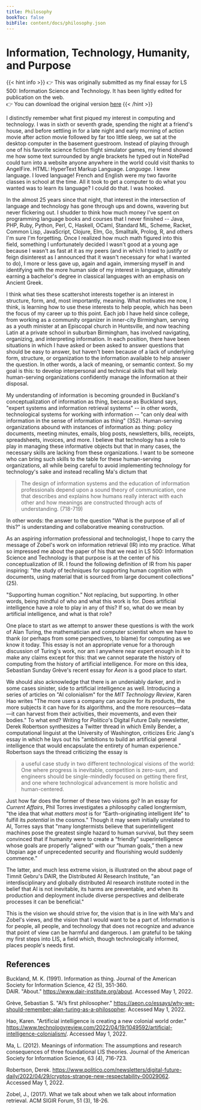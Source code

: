 ```yaml
---
title: Philosophy
bookToc: false
bibFile: content/docs/philosophy.json
---
```


# Information, Technology, Humanity, and Purpose

{{< hint info >}}
&#x1F449; This was originally submitted as my final essay for LS 500: Information Science and Technology. It has been lightly edited for publication on the web.  
&#x1F449; You can download the original version [here](../ls500final.pdf)
{{< /hint >}}

I distinctly remember what first piqued my interest in computing and technology. I was in sixth or seventh grade, spending the night at a friend's house, and before settling in for a late night and early morning of action movie after action movie followed by far too little sleep, we sat at the desktop computer in the basement guestroom. Instead of playing through one of his favorite science fiction flight simulator games, my friend showed me how some text surrounded by angle brackets he typed out in NotePad could turn into a website anyone anywhere in the world could visit thanks to AngelFire. HTML: HyperText Markup Language. _Language._ I knew language. I loved language! French and English were my two favorite classes in school at the time. All it took to get a computer to do what you wanted was to learn its language? I could do that. I was hooked.

In the almost 25 years since that night, that interest in the intersection of language and technology has gone through ups and downs, wavering but never flickering out. I shudder to think how much money I've spent on programming language books and courses that I never finished -- Java, PHP, Ruby, Python, Perl, C, Haskell, OCaml, Standard ML, Scheme, Racket, Common Lisp, JavaScript, Clojure, Elm, Go, Smalltalk, Prolog, R, and others I'm sure I'm forgetting. Once I realized how much math figured into this field, something I unfortunately decided I wasn't good at a young age because I wasn't as fast at it as my peers (and in which I tried to justify or feign disinterest as I announced that it wasn't necessary for what I wanted to do), I more or less gave up, again and again, immersing myself in and identifying with the more human side of my interest in language, ultimately earning a bachelor's degree in classical languages with an emphasis on Ancient Greek.

I think what ties these scattershot interests together is an interest in structure, form, and, most importantly, meaning. What motivates me now, I think, is learning how to use these interests to help people, which has been the focus of my career up to this point. Each job I have held since college, from working as a community organizer in inner-city Birmingham, serving as a youth minister at an Episcopal church in Huntsville, and now teaching Latin at a private school in suburban Birmingham, has involved navigating, organizing, and interpreting information. In each position, there have been situations in which I have asked or been asked to answer questions that should be easy to answer, but haven't been because of a lack of underlying form, structure, or organization to the information available to help answer the question. In other words, a lack of meaning, or semantic context. So my goal is this: to develop interpersonal and technical skills that will help human-serving organizations confidently manage the information at their disposal.

My understanding of information is becoming grounded in Buckland's conceptualization of information as thing, because as Buckland says, "expert systems and information retrieval systems" -- in other words, technological systems for working with information -- "can only deal with information in the sense of information as thing" (352). Human-serving organizations abound with instances of information as thing: policy documents, meeting minutes, emails, blog posts, newsletters, bills, receipts, spreadsheets, invoices, and more. I believe that technology has a role to play in managing these informative objects but that in many cases, the necessary skills are lacking from these organizations. I want to be someone who can bring such skills to the table for these human-serving organizations, all while being careful to avoid implementing technology for technology's sake and instead recalling Ma's dictum that

> The design of information systems and the education of information professionals depend upon a sound theory of communication, one that describes and explains how humans really interact with each other and how meanings are constructed through acts of understanding. (718-719)

In other words: the answer to the question "What is the purpose of all of this?" is understanding and collaborative meaning construction.

As an aspiring information professional and technologist, I hope to carry the message of Zobel's work on information retrieval (IR) into my practice. What so impressed me about the paper of his that we read in LS 500: Information Science and Technology is that purpose is at the center of his conceptualization of IR. I found the following definition of IR from his paper inspiring: "the study of techniques for supporting human cognition with documents, using material that is sourced from large document collections" (25).

"Supporting human cognition." Not replacing, but supporting. In other words, being mindful of who and what this work is for. Does artificial intelligence have a role to play in any of this? If so, what do we mean by artificial intelligence, and what is that role?

One place to start as we attempt to answer these questions is with the work of Alan Turing, the mathematician and computer scientist whom we have to thank (or perhaps from some perspectives, to blame) for computing as we know it today. This essay is not an appropriate venue for a thorough discussion of Turing's work, nor am I anywhere near expert enough in it to make any claims except for this: that we cannot separate the history of computing from the history of artificial intelligence. For more on this idea, Sebastian Sunday Grève's recent essay for _Aeon_ is a good place to start.

We should also acknowledge that there is an undeniably darker, and in some cases sinister, side to artificial intelligence as well. Introducing a series of articles on "AI colonialism" for the _MIT Technology Review_, Karen Hao writes "The more users a company can acquire for its products, the more subjects it can have for its algorithms, and the more resources—data—it can harvest from their activities, their movements, and even their bodies." To what end? Writing for _Politico_'s Digital Future Daily newsletter, Derek Robertson synthesizes a Twitter thread in which Emily Bender, a computational linguist at the University of Washington, criticizes Eric Jang's essay in which he lays out his "ambitions to build an artificial general intelligence that would encapsulate the entirety of human experience." Robertson says the thread criticizing the essay is

> a useful case study in two different technological visions of the world: One where progress is inevitable, competition is zero-sum, and engineers should be single-mindedly focused on getting there first, and one where technological advancement is more holistic and human-centered.

Just how far does the former of these two visions go? In an essay for _Current Affairs_, Phil Torres investigates a philosophy called longtermism, "the idea that what *matters most* is for “Earth-originating intelligent life” to fulfill its *potential* in the cosmos." Though it may seem initially unrelated to AI, Torres says that "many longtermists believe that superintelligent machines pose the greatest single hazard to human survival, but they seem convinced that if humanity were to create a “friendly” superintelligence whose goals are properly “aligned” with our “human goals,” then a new Utopian age of unprecedented security and flourishing would suddenly commence."

The latter, and much less extreme vision, is illustrated on the about page of Timnit Gebru's DAIR, the Distributed AI Research Institute, "an interdisciplinary and globally distributed AI research institute rooted in the belief that AI is not inevitable, its harms are preventable, and when its production and deployment include diverse perspectives and deliberate processes it can be beneficial."

This is the vision we should strive for, the vision that is in line with Ma's and Zobel's views, and the vision that I would want to be a part of. Information is for people, all people, and technology that does not recognize and advance that point of view can be harmful and dangerous. I am grateful to be taking my first steps into LIS, a field which, though technologically informed, places people's needs first.

## References

Buckland, M. K. (1991). Information as thing. Journal of the American Society for Information Science, 42 (5), 351-360.  
DAIR. "About." https://www.dair-institute.org/about. Accessed May 1, 2022.

Grève, Sebastian S. "AI’s first philosopher." https://aeon.co/essays/why-we-should-remember-alan-turing-as-a-philosopher. Accessed May 1, 2022.

Hao, Karen. "Artificial intelligence is creating a new colonial world order." https://www.technologyreview.com/2022/04/19/1049592/artificial-intelligence-colonialism/. Accessed May 1, 2022.

Ma, L. (2012). Meanings of information: The assumptions and research consequences of three foundational LIS theories. Journal of the
American Society for Information Science, 63 (4), 716-723.

Robertson, Derek. https://www.politico.com/newsletters/digital-future-daily/2022/04/29/cryptos-strange-new-respectability-00029062. Accessed May 1, 2022.

Zobel, J., (2017). What we talk about when we talk about information retrieval. ACM SIGIR Forum, 51 (3), 18-26.
